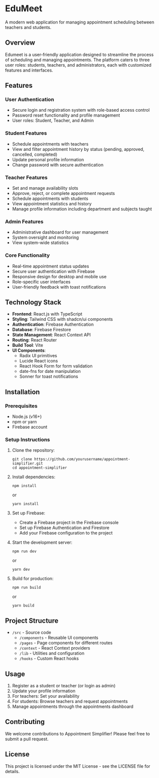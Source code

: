 # EduMeet

A modern web application for managing appointment scheduling between teachers and students.

## Overview

Edumeet is a user-friendly application designed to streamline the process of scheduling and managing appointments. The platform caters to three user roles: students, teachers, and administrators, each with customized features and interfaces.

## Features

### User Authentication
- Secure login and registration system with role-based access control
- Password reset functionality and profile management
- User roles: Student, Teacher, and Admin

### Student Features
- Schedule appointments with teachers
- View and filter appointment history by status (pending, approved, cancelled, completed)
- Update personal profile information
- Change password with secure authentication

### Teacher Features
- Set and manage availability slots
- Approve, reject, or complete appointment requests
- Schedule appointments with students
- View appointment statistics and history
- Manage profile information including department and subjects taught

### Admin Features
- Administrative dashboard for user management
- System oversight and monitoring
- View system-wide statistics

### Core Functionality
- Real-time appointment status updates
- Secure user authentication with Firebase
- Responsive design for desktop and mobile use
- Role-specific user interfaces
- User-friendly feedback with toast notifications

## Technology Stack

- **Frontend**: React.js with TypeScript
- **Styling**: Tailwind CSS with shadcn/ui components
- **Authentication**: Firebase Authentication
- **Database**: Firebase Firestore
- **State Management**: React Context API
- **Routing**: React Router
- **Build Tool**: Vite
- **UI Components**:
  - Radix UI primitives
  - Lucide React icons
  - React Hook Form for form validation
  - date-fns for date manipulation
  - Sonner for toast notifications

## Installation

### Prerequisites
- Node.js (v16+)
- npm or yarn
- Firebase account

### Setup Instructions

1. Clone the repository:
   ```
   git clone https://github.com/yourusername/appointment-simplifier.git
   cd appointment-simplifier
   ```

2. Install dependencies:
   ```
   npm install
   ```
   or
   ```
   yarn install
   ```

3. Set up Firebase:
   - Create a Firebase project in the Firebase console
   - Set up Firebase Authentication and Firestore
   - Add your Firebase configuration to the project

4. Start the development server:
   ```
   npm run dev
   ```
   or
   ```
   yarn dev
   ```

5. Build for production:
   ```
   npm run build
   ```
   or
   ```
   yarn build
   ```

## Project Structure

- `/src` - Source code
  - `/components` - Reusable UI components
  - `/pages` - Page components for different routes
  - `/context` - React Context providers
  - `/lib` - Utilities and configuration
  - `/hooks` - Custom React hooks

## Usage

1. Register as a student or teacher (or login as admin)
2. Update your profile information
3. For teachers: Set your availability
4. For students: Browse teachers and request appointments
5. Manage appointments through the appointments dashboard

## Contributing

We welcome contributions to Appointment Simplifier! Please feel free to submit a pull request.

## License

This project is licensed under the MIT License - see the LICENSE file for details. 